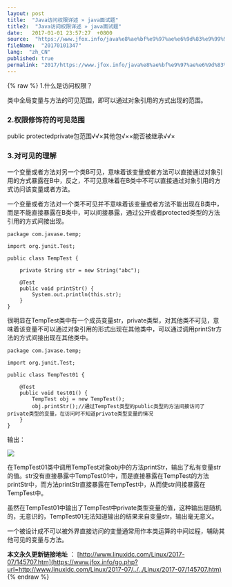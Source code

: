 ```yaml
---
layout: post
title:  "Java访问权限详述 » java面试题"
title2:  "Java访问权限详述 » java面试题"
date:   2017-01-01 23:57:27  +0800
source:  "https://www.jfox.info/java%e8%ae%bf%e9%97%ae%e6%9d%83%e9%99%90%e8%af%a6%e8%bf%b0.html"
fileName:  "20170101347"
lang:  "zh_CN"
published: true
permalink: "2017/https://www.jfox.info/java%e8%ae%bf%e9%97%ae%e6%9d%83%e9%99%90%e8%af%a6%e8%bf%b0.html"
---
```

{% raw %}
1.什么是访问权限？

类中全局变量与方法的可见范围，即可以通过对象引用的方式出现的范围。

### 2.权限修饰符的可见范围
public protectedprivate包范围√√×其他包√××能否被继承√√×
### 3.对可见的理解

一个变量或者方法对另一个类B可见，意味着该变量或者方法可以直接通过对象引用的方式暴露在B中，反之，不可见意味着在B类中不可以直接通过对象引用的方式访问该变量或者方法。

一个变量或者方法对一个类不可见并不意味着该变量或者方法不能出现在B类中，而是不能直接暴露在B类中，可以间接暴露，通过公开或者protected类型的方法引用的方式间接出现。

    package com.javase.temp;
    
    import org.junit.Test;
    
    public class TempTest {
    
        private String str = new String("abc");
    
        @Test
        public void printStr() {
            System.out.println(this.str);
        }
    }

很明显在TempTest类中有一个成员变量str，private类型，对其他类不可见，意味着该变量不可以通过对象引用的形式出现在其他类中，可以通过调用printStr方法的方式间接出现在其他类中。

    package com.javase.temp;
    
    import org.junit.Test;
    
    public class TempTest01 {
    
        @Test
        public void test01() {
            TempTest obj = new TempTest();
            obj.printStr();//通过TempTest类型的public类型的方法间接访问了private类型的变量，在访问时不知道private类型变量的情况
        }
    }

输出：

![](/wp-content/uploads/2017/07/1500115717.png)

在TempTest01类中调用TempTest对象obj中的方法printStr，输出了私有变量str的值。str没有直接暴露中TempTest01中，而是直接暴露在TempTest的方法printStr中，而方法printStr直接暴露在TempTest中，从而使str间接暴露在TempTest中。

虽然在TempTest01中输出了TempTest中private类型变量的值，这种输出是随机的，无意识的，TempTest01无法知道输出的结果来自变量str，输出毫无意义。

一个被设计成不可以被外界直接访问的变量通常用作本类运算的中间过程，辅助其他可见的变量与方法。

**本文永久更新链接地址** ： [http://www.linuxidc.com/Linux/2017-07/145707.htm](https://www.jfox.info/go.php?url=http://www.linuxidc.com/Linux/2017-07/../../Linux/2017-07/145707.htm)
{% endraw %}
